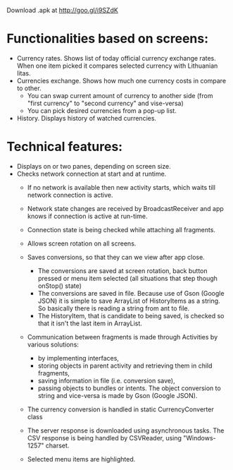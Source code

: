 Download .apk at http://goo.gl/i9SZdK

Functionalities based on screens:
=========

* Currency rates. Shows list of today official currency exchange rates.  When one item picked it compares selected currency with Lithuanian litas.
* Currencies exchange. Shows how much one currency costs in compare to other. 
    * You can swap current amount of currency to another side (from "first currency" to "second currency" and vise-versa) 
	* You can pick desired currencies from a pop-up list.
* History. Displays history of watched currencies.

Technical features:
=========

* Displays on or two panes, depending on screen size.
* Checks network connection at start and at runtime.
    * If no network is available then new activity starts, which waits till network connection is active.
	* Network state changes are received by BroadcastReceiver and app knows if connection is active at run-time. 
	* Connection state is being checked while attaching all fragments.
	* Allows screen rotation on all screens. 
	* Saves conversions, so that they can we view after app close.
		* The conversions are saved at screen rotation, back button pressed or menu item selected (all situations that step though onStop() state)
		* The conversions are saved in file. Because use of Gson (Google JSON) it is simple to save ArrayList of HistoryItems as a string. So basically there is reading a string from ant to file.
		* The HistoryItem, that is candidate to being saved, is checked so that it isn't the last item in ArrayList.

	* Communication between fragments is made through Activities by various solutions: 
		* by implementing interfaces, 
		* storing objects in parent activity and retrieving them in child fragments,
		* saving information in file (i.e. conversion save),
		* passing objects to bundles or intents. The object conversion to string and vice-versa is made by Gson (Google JSON).
	* The currency conversion is handled in static CurrencyConverter class
	* The server response is downloaded using asynchronous tasks. The CSV response is being handled by CSVReader, using "Windows-1257" charset.
	* Selected menu items are highlighted.
